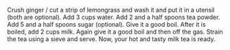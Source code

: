 Crush ginger / cut a strip of lemongrass and wash it and put it in a utensil (both are optional).
Add 3 cups water.
Add 2 and a half spoons tea powder.
Add 5 and a half spoons sugar (optional).
Give it a good boil.
After it is boiled, add 2 cups milk.
Again give it a good boil and then off the gas.
Strain the tea using a sieve and serve. 
Now, your hot and tasty milk tea is ready.